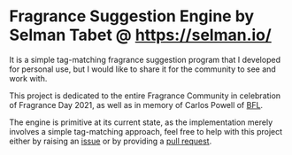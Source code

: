 # Fragrance Suggestion Engine by Selman Tabet @ https://selman.io/
It is a simple tag-matching fragrance suggestion program that I developed for personal use, but I would like to share it for the community to see and work with.

This project is dedicated to the entire Fragrance Community in celebration of Fragrance Day 2021, as well as in memory of Carlos Powell of [BFL](https://www.youtube.com/channel/UCCKJhoBHK4Xs5zneLo5qFXg).

The engine is primitive at its current state, as the implementation merely involves a simple tag-matching approach, feel free to help with this project either by raising an [issue](https://github.com/selmantabet/fragrance-suggestions/issues) or by providing a [pull request](https://github.com/selmantabet/fragrance-suggestions/pulls).
